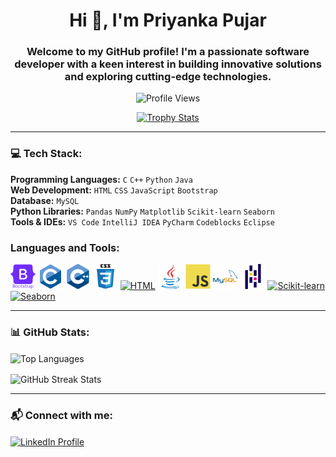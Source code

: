 <h1 align="center">Hi 👋, I'm Priyanka Pujar</h1>
<h3 align="center">Welcome to my GitHub profile! I'm a passionate software developer with a keen interest in building innovative solutions and exploring cutting-edge technologies.</h3>

<p align="center"> 
  <img src="https://komarev.com/ghpvc/?username=prii01&label=Profile%20views&color=0e75b6&style=flat" alt="Profile Views" /> 
</p>

<p align="center"> 
  <a href="https://github.com/ryo-ma/github-profile-trophy">
    <img src="https://github-profile-trophy.vercel.app/?username=prii01&theme=flat&no-frame=true&margin-w=15" alt="Trophy Stats" />
  </a> 
</p>

---

<h3 align="left">💻 Tech Stack:</h3>
<p align="left">
  <b>Programming Languages:</b> <code>C</code> <code>C++</code> <code>Python</code> <code>Java</code><br>
  <b>Web Development:</b> <code>HTML</code> <code>CSS</code> <code>JavaScript</code> <code>Bootstrap</code><br>
  <b>Database:</b> <code>MySQL</code><br>
  <b>Python Libraries:</b> <code>Pandas</code> <code>NumPy</code> <code>Matplotlib</code> <code>Scikit-learn</code> <code>Seaborn</code><br>
  <b>Tools & IDEs:</b> <code>VS Code</code> <code>IntelliJ IDEA</code> <code>PyCharm</code> <code>Codeblocks</code> <code>Eclipse</code>
</p>

<h3 align="left">Languages and Tools:</h3>
<p align="left">
  <a href="https://getbootstrap.com" target="_blank"><img src="https://raw.githubusercontent.com/devicons/devicon/master/icons/bootstrap/bootstrap-plain-wordmark.svg" alt="Bootstrap" width="40" height="40"/></a>
  <a href="https://www.cprogramming.com/" target="_blank"><img src="https://raw.githubusercontent.com/devicons/devicon/master/icons/c/c-original.svg" alt="C" width="40" height="40"/></a>
  <a href="https://www.w3schools.com/cpp/" target="_blank"><img src="https://raw.githubusercontent.com/devicons/devicon/master/icons/cplusplus/cplusplus-original.svg" alt="C++" width="40" height="40"/></a>
  <a href="https://www.w3schools.com/css/" target="_blank"><img src="https://raw.githubusercontent.com/devicons/devicon/master/icons/css3/css3-original-wordmark.svg" alt="CSS" width="40" height="40"/></a>
  <a href="https://www.w3.org/html/" target="_blank"><img src="https://raw.githubusercontent.com/devicons/devicon/master/icons/html5/html-wordmark.svg" alt="HTML" width="40" height="40"/></a>
  <a href="https://www.java.com" target="_blank"><img src="https://raw.githubusercontent.com/devicons/devicon/master/icons/java/java-original.svg" alt="Java" width="40" height="40"/></a>
  <a href="https://developer.mozilla.org/en-US/docs/Web/JavaScript" target="_blank"><img src="https://raw.githubusercontent.com/devicons/devicon/master/icons/javascript/javascript-original.svg" alt="JavaScript" width="40" height="40"/></a>
  <a href="https://www.mysql.com/" target="_blank"><img src="https://raw.githubusercontent.com/devicons/devicon/master/icons/mysql/mysql-original-wordmark.svg" alt="MySQL" width="40" height="40"/></a>
  <a href="https://pandas.pydata.org/" target="_blank"><img src="https://raw.githubusercontent.com/devicons/devicon/2ae2a900d2f041da66e950e4d48052658d850630/icons/pandas/pandas-original.svg" alt="Pandas" width="40" height="40"/></a>
  <a href="https://scikit-learn.org/" target="_blank"><img src="https://upload.wikimedia.org/wikipedia/commons/0/05/Scikit_learn_logo_small.svg" alt="Scikit-learn" width="40" height="40"/></a>
  <a href="https://seaborn.pydata.org/" target="_blank"><img src="https://seaborn.pydata.org/_images/logo-mark-lightbg.svg" alt="Seaborn" width="40" height="40"/></a>
</p>

---

<h3 align="left">📊 GitHub Stats:</h3>
<p align="left">
  <img align="center" src="https://github-readme-stats.vercel.app/api/top-langs/?username=prii01&layout=compact&theme=dark" alt="Top Languages" />
</p>

<p align="left">
  <img align="center" src="https://github-readme-streak-stats.herokuapp.com/?user=prii01&theme=dark" alt="GitHub Streak Stats" />
</p>

---

<h3 align="left">📬 Connect with me:</h3>
<p align="left">
  <a href="https://linkedin.com/in/priyanka-pujar-711534222" target="blank">
    <img align="center" src="https://raw.githubusercontent.com/rahuldkjain/github-profile-readme-generator/master/src/images/icons/Social/linked-in-alt.svg" alt="LinkedIn Profile" height="30" width="40" />
  </a>
</p>
